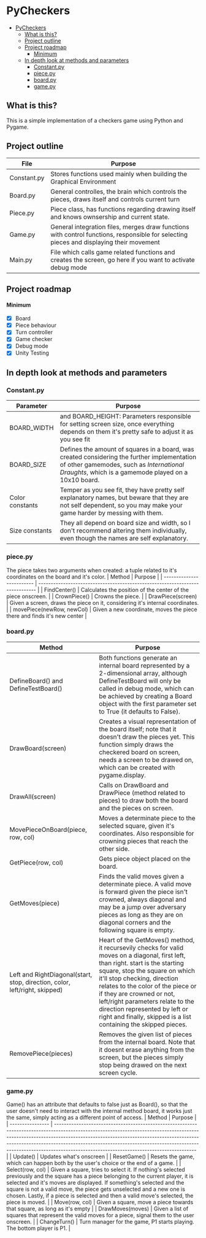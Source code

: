 # PyCheckers
- [PyCheckers](#pycheckers)
  - [What is this?](#what-is-this)
  - [Project outline](#project-outline)
  - [Project roadmap](#project-roadmap)
      - [Minimum](#minimum)
  - [In depth look at methods and parameters](#in-depth-look-at-methods-and-parameters)
    - [Constant.py](#constantpy)
    - [piece.py](#piecepy)
    - [board.py](#boardpy)
    - [game.py](#gamepy)

## What is this?
This is a simple implementation of a checkers game using Python and Pygame.

## Project outline

| File        | Purpose                                                                                                                                 |
| ----------- | --------------------------------------------------------------------------------------------------------------------------------------- |
| Constant.py | Stores functions used mainly when building the Graphical Environment                                                                    |
| Board.py    | General controlles, the brain which controls the pieces, draws itself and controls current turn                                         |
| Piece.py    | Piece class, has functions regarding drawing itself and knows ownsership and current state.                                             |
| Game.py     | General integration files, merges draw functions with control functions, responsible for selecting pieces and displaying their movement |
| Main.py     | File which calls game related functions and creates the screen, go here if you want to activate debug mode                              |

## Project roadmap

#### Minimum
 - [x] Board
 - [x] Piece behaviour
 - [x] Turn controller
 - [x] Game checker
 - [x] Debug mode
 - [x] Unity Testing

## In depth look at methods and parameters

### Constant.py
| Parameter       | Purpose                                                                                                                                                                                         |
| --------------- | ----------------------------------------------------------------------------------------------------------------------------------------------------------------------------------------------- |
| BOARD_WIDTH     | and BOARD_HEIGHT: Parameters responsible for setting screen size, once everything depends on them it's pretty safe to adjust it as you see fit                                                  |
| BOARD_SIZE      | Defines the amount of squares in a board, was created considering the further implementation of other gamemodes, such as *International Draughts*, which is a gamemode played on a 10x10 board. |
| Color constants | Temper as you see fit, they have pretty self explanatory names, but beware that they are not self dependent, so you may make your game harder by messing with them.                             |
| Size constants  | They all depend on board size and width, so I don't recommend altering them individually, even though the names are self explanatory.                                                           |

### piece.py
The piece takes two arguments when created: a tuple related to it's coordinates on the board and it's color.
| Method                    | Purpose                                                                       |
| ------------------------- | ----------------------------------------------------------------------------- |
| FindCenter()              | Calculates the position of the center of the piece onscreen.                  |
| CrownPiece()              | Crowns the piece.                                                             |
| DrawPiece(screen)         | Given a screen, draws the piece on it, considering it's internal coordinates. |
| movePiece(newRow, newCol) | Given a new coordinate, moves the piece there and finds it's new center       |

### board.py
| Method                                                                     | Purpose                                                                                                                                                                                                                                                                                                                                                                                                      |
| -------------------------------------------------------------------------- | ------------------------------------------------------------------------------------------------------------------------------------------------------------------------------------------------------------------------------------------------------------------------------------------------------------------------------------------------------------------------------------------------------------ |
| DefineBoard() and DefineTestBoard()                                        | Both functions generate an internal board represented by a 2-dimensional array, although DefineTestBoard will only be called in debug mode, which can be achieved by creating a Board object with the first parameter set to True (it defaults to False).                                                                                                                                                    |
| DrawBoard(screen)                                                          | Creates a visual representation of the board itself; note that it doesn't draw the pieces yet. This function simply draws the checkered board on screen, needs a screen to be drawed on, which can be created with pygame.display.                                                                                                                                                                           |
| DrawAll(screen)                                                            | Calls on DrawBoard and DrawPiece (method related to pieces) to draw both the board and the pieces on screen.                                                                                                                                                                                                                                                                                                 |
| MovePieceOnBoard(piece, row, col)                                          | Moves a determinate piece to the selected square, given it's coordinates. Also responsible for crowning pieces that reach the other side.                                                                                                                                                                                                                                                                    |
| GetPiece(row, col)                                                         | Gets piece object placed on the board.                                                                                                                                                                                                                                                                                                                                                                       |
| GetMoves(piece)                                                            | Finds the valid moves given a determinate piece. A valid move is forward given the piece isn't crowned, always diagonal and may be a jump over adversary pieces as long as they are on diagonal corners and the following square is empty.                                                                                                                                                                   |
| Left and RightDiagonal(start, stop, direction, color, left/right, skipped) | Heart of the GetMoves() method, it recursevily checks for valid moves on a diagonal, first left, than right. start is the starting square, stop the square on which it'll stop checking, direction relates to the color of the piece or if they are crowned or not, left/right parameters relate to the direction represented by left or right and finally, skipped is a list containing the skipped pieces. |
| RemovePiece(pieces)                                                        | Removes the given list of pieces from the internal board. Note that it doesnt erase anything from the screen, but the pieces simply stop being drawed on the next screen cycle.                                                                                                                                                                                                                              |

### game.py

Game() has an attribute that defaults to false just as Board(), so that the user doesn't need to interact with the internal method board, it works just the same, simply acting as a different point of access.
| Method           | Purpose                                                                                                                                                                                                                                                                                                                                                                           |
| ---------------- | --------------------------------------------------------------------------------------------------------------------------------------------------------------------------------------------------------------------------------------------------------------------------------------------------------------------------------------------------------------------------------- |
| Update()         | Updates what's onscreen                                                                                                                                                                                                                                                                                                                                                           |
| ResetGame()      | Resets the game, which can happen both by the user's choice or the end of a game.                                                                                                                                                                                                                                                                                                 |
| Select(row, col) | Given a square, tries to select it. If nothing's selected previously and the square has a piece belonging to the current player, it is selected and it's moves are displayed. If something's selected and the square is not a valid move, the piece gets unselected and a new one is chosen. Lastly, if a piece is selected and then a valid move's selected, the piece is moved. |
| Move(row, col)   | Given a square, move a piece towards that square, as long as it's empty                                                                                                                                                                                                                                                                                                           |
| DrawMoves(moves) | Given a list of squares that represent the valid moves for a piece, signal them to the user onscreen.                                                                                                                                                                                                                                                                             |
| ChangeTurn()     | Turn manager for the game, P1 starts playing. The bottom player is P1.                                                                                                                                                                                                                                                                                                            |
